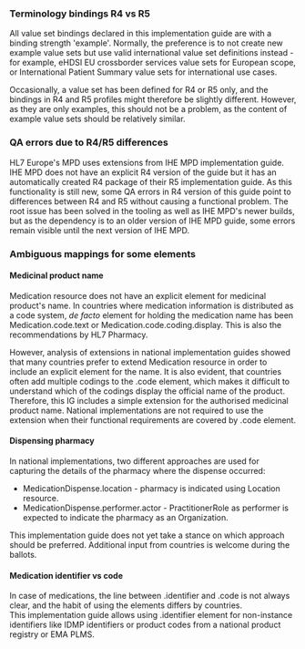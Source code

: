 ### Terminology bindings R4 vs R5  

All value set bindings declared in this implementation guide are with a binding strength 'example'. Normally, the preference is to not create new example value sets but use valid international value set definitions instead - for example, eHDSI EU crossborder services value sets for European scope, or International Patient Summary value sets for international use cases.  

Occasionally, a value set has been defined for R4 or R5 only, and the bindings in R4 and R5 profiles might therefore be slightly different. However, as they are only examples, this should not be a problem, as the content of example value sets should be relatively similar.  

### QA errors due to R4/R5 differences

HL7 Europe's MPD uses extensions from IHE MPD implementation guide. IHE MPD does not have an explicit R4 version of the guide but it has an automatically created R4 package of their R5 implementation guide. As this functionality is still new, some QA errors in R4 version of this guide point to differences between R4 and R5 without causing a functional problem. The root issue has been solved in the tooling as well as IHE MPD's newer builds, but as the dependency is to an older version of IHE MPD guide, some errors remain visible until the next version of IHE MPD. 

### Ambiguous mappings for some elements  
#### Medicinal product name  

Medication resource does not have an explicit element for medicinal product's name. In countries where medication information is distributed as a code system, *de facto* element for holding the medication name has been Medication.code.text or Medication.code.coding.display. This is also the recommendations by HL7 Pharmacy.  

However, analysis of extensions in national implementation guides showed that many countries prefer to extend Medication resource in order to include an explicit element for the name. It is also evident, that countries often add multiple codings to the .code element, which makes it difficult to understand which of the codings display the official name of the product. Therefore, this IG includes a simple extension for the authorised medicinal product name. National implementations are not required to use the extension when their functional requirements are covered by .code element.  

#### Dispensing pharmacy  

In national implementations, two different approaches are used for capturing the details of the pharmacy where the dispense occurred:  
- MedicationDispense.location - pharmacy is indicated using Location resource.  
- MedicationDispense.performer.actor - PractitionerRole as performer is expected to indicate the pharmacy as an Organization.  

This implementation guide does not yet take a stance on which approach should be preferred. Additional input from countries is welcome during the ballots.  


#### Medication identifier vs code

In case of medications, the line between .identifier and .code is not always clear, and the habit of using the elements differs by countries.  
This implementation guide allows using .identifier element for non-instance identifiers like IDMP identifiers or product codes from a national product registry or EMA PLMS.  
